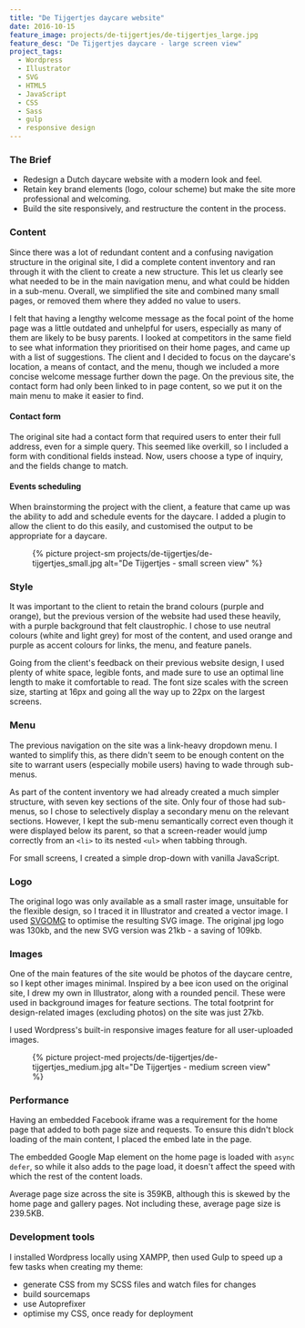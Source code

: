 ```yaml
---
title: "De Tijgertjes daycare website"
date: 2016-10-15
feature_image: projects/de-tijgertjes/de-tijgertjes_large.jpg
feature_desc: "De Tijgertjes daycare - large screen view"
project_tags:
  - Wordpress
  - Illustrator
  - SVG
  - HTML5
  - JavaScript
  - CSS
  - Sass
  - gulp
  - responsive design
---
```


### The Brief

- Redesign a Dutch daycare website with a modern look and feel. 
- Retain key brand elements (logo, colour scheme) but make the site more professional and welcoming.
- Build the site responsively, and restructure the content in the process.

### Content
Since there was a lot of redundant content and a confusing navigation structure in the original site, I did a complete content inventory and ran through it with the client to create a new structure. This let us clearly see what needed to be in the main navigation menu, and what could be hidden in a sub-menu. Overall, we simplified the site and combined many small pages, or removed them where they added no value to users.

I felt that having a lengthy welcome message as the focal point of the home page was a little outdated and unhelpful for users, especially as many of them are likely to be busy parents. I looked at competitors in the same field to see what information they prioritised on their home pages, and came up with a list of suggestions. The client and I decided to focus on the daycare's location, a means of contact, and the menu, though we included a more concise welcome message further down the page. On the previous site, the contact form had only been linked to in page content, so we put it on the main menu to make it easier to find.

#### Contact form

The original site had a contact form that required users to enter their full address, even for a simple query. This seemed like overkill, so I included a form with conditional fields instead. Now, users choose a type of inquiry, and the fields change to match.

#### Events scheduling

When brainstorming the project with the client, a feature that came up was the ability to add and schedule events for the daycare. I added a plugin to allow the client to do this easily, and customised the output to be appropriate for a daycare.

<figure class="project__img project__img--sm">
  {% picture project-sm projects/de-tijgertjes/de-tijgertjes_small.jpg alt="De Tijgertjes - small screen view" %}
</figure>

### Style
It was important to the client to retain the brand colours (purple and orange), but the previous version of the website had used these heavily, with a purple background that felt claustrophic. I chose to use neutral colours (white and light grey) for most of the content, and used orange and purple as accent colours for links, the menu, and feature panels.

Going from the client's feedback on their previous website design, I used plenty of white space, legible fonts, and made sure to use an optimal line length to make it comfortable to read. The font size scales with the screen size, starting at 16px and going all the way up to 22px on the largest screens.

### Menu
The previous navigation on the site was a link-heavy dropdown menu. I wanted to simplify this, as there didn't seem to be enough content on the site to warrant users (especially mobile users) having to wade through sub-menus.

As part of the content inventory we had already created a much simpler structure, with seven key sections of the site. Only four of those had sub-menus, so I chose to selectively display a secondary menu on the relevant sections. However, I kept the sub-menu semantically correct even though it were displayed below its parent, so that a screen-reader would jump correctly from an `<li>` to its nested `<ul>` when tabbing through.

For small screens, I created a simple drop-down with vanilla JavaScript.

### Logo
The original logo was only available as a small raster image, unsuitable for the flexible design, so I traced it in Illustrator and created a vector image. I used [SVGOMG](https://jakearchibald.github.io/svgomg/) to optimise the resulting SVG image. The original jpg logo was 130kb, and the new SVG version was 21kb - a saving of 109kb.

### Images
One of the main features of the site would be photos of the daycare centre, so I kept other images minimal. Inspired by a bee icon used on the original site, I drew my own in Illustrator, along with a rounded pencil. These were used in background images for feature sections. The total footprint for design-related images (excluding photos) on the site was just 27kb.

I used Wordpress's built-in responsive images feature for all user-uploaded images.

<figure class="project__img project__img--med">
  {% picture project-med projects/de-tijgertjes/de-tijgertjes_medium.jpg alt="De Tijgertjes - medium screen view" %}
</figure>

### Performance
Having an embedded Facebook iframe was a requirement for the home page that added to both page size and requests. To ensure this didn't block loading of the main content, I placed the embed late in the page.

The embedded Google Map element on the home page is loaded with `async defer`, so while it also adds to the page load, it doesn't affect the speed with which the rest of the content loads.

Average page size across the site is 359KB, although this is skewed by the home page and gallery pages. Not including these, average page size is 239.5KB.


### Development tools
I installed Wordpress locally using XAMPP, then used Gulp to speed up a few tasks when creating my theme:

- generate CSS from my SCSS files and watch files for changes
- build sourcemaps
- use Autoprefixer
- optimise my CSS, once ready for deployment
